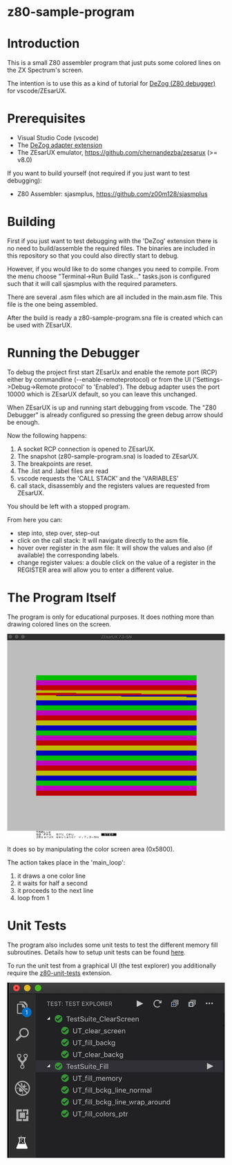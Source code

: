 # z80-sample-program

# Introduction

This is a small Z80 assembler program that just puts some colored lines on the ZX Spectrum's screen.

The intention is to use this as a kind of tutorial for [DeZog (Z80 debugger)](https://github.com/maziac/DeZog) for vscode/ZEsarUX.


# Prerequisites

- Visual Studio Code (vscode)
- The [DeZog adapter extension](https://github.com/maziac/DeZog)
- The ZEsarUX emulator, https://github.com/chernandezba/zesarux  (>= v8.0)

If you want to build yourself (not required if you just want to test debugging): 
- Z80 Assembler: sjasmplus, https://github.com/z00m128/sjasmplus


# Building

First if you just want to test debugging with the 'DeZog' extension there is no need to build/assemble the required files.
The binaries are included in this repository so that you could also directly start to debug.

However, if you would like to do some changes you need to compile.
From the menu choose "Terminal->Run Build Task..."
tasks.json is configured such that it will call sjasmplus with the required parameters.

There are several .asm files which are all included in the main.asm file. This file is the one being assembled.

After the build is ready a z80-sample-program.sna file is created which can be used with ZEsarUX.


# Running the Debugger

To debug the project first start ZEsarUx and enable the remote port (RCP) either by commandline (--enable-remoteprotocol) or from the UI ('Settings->Debug->Remote protocol' to 'Enabled').
The debug adapter uses the port 10000 which is ZEsarUX default, so you can leave this unchanged.


When ZEsarUX is up and running start debugging from vscode. The "Z80 Debugger" is already configured so pressing the green debug arrow should be enough.

Now the following happens:

1. A socket RCP connection is opened to ZEsarUX.
2. The snapshot (z80-sample-program.sna) is loaded to ZEsarUX.
3. The breakpoints are reset.
4. The .list and .label files are read
5. vscode requests the 'CALL STACK' and the 'VARIABLES'
6. call stack, disassembly and the registers values are requested from ZEsarUX.

You should be left with a stopped program. 

From here you can:
- step into, step over, step-out
- click on the call stack: It will navigate directly to the asm file.
- hover over register in the asm file: It will show the values and also (if available) the corresponding labels.
- change register values: a double click on the value of a register in the REGISTER area will allow you to enter a different value.


# The Program Itself

The program is only for educational purposes. It does nothing more than drawing colored lines on the screen.

![](documentation/images/z80_sample_prg_run.gif)


It does so by manipulating the color screen area (0x5800).

The action takes place in the 'main_loop':
1. it draws a one color line
2. it waits for half a second
3. it proceeds to the next line
4. loop from 1


# Unit Tests

The program also includes some unit tests to test the different memory fill subroutines.
Details how to setup unit tests can be found [here](https://github.com/maziac/DeZog/blob/master/documentation/UnitTests.md).

To run the unit test from a graphical UI (the test explorer) you additionally require the [z80-unit-tests](https://github.com/maziac/z80-unit-tests) extension.

![](documentation/images/unittest_test_explorer.jpg)

